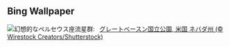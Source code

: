 ## Bing Wallpaper
![](https://www.bing.com/th?id=OHR.PerseidsPine_JA-JP0980673364_UHD.jpg&w=1000)幻想的なペルセウス座流星群:&nbsp;&ensp;[グレートベースン国立公園, 米国 ネバダ州 (© Wirestock Creators/Shutterstock)](https://www.bing.com/th?id=OHR.PerseidsPine_JA-JP0980673364_UHD.jpg)
<br><br/>
